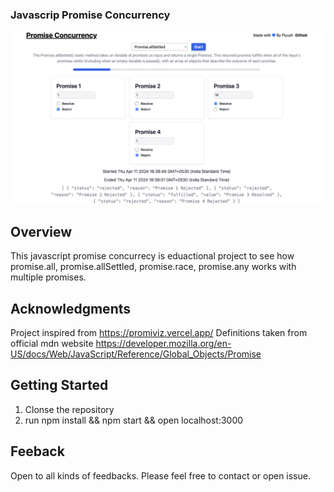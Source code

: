 ### Javascrip Promise Concurrency

![Project Image](public/project-img.png)

## Overview
This javascript promise concurrecy is eduactional project to see how promise.all, promise.allSettled, promise.race, promise.any works with multiple promises.

## Acknowledgments
Project inspired from https://promiviz.vercel.app/
Definitions taken from official mdn website https://developer.mozilla.org/en-US/docs/Web/JavaScript/Reference/Global_Objects/Promise

## Getting Started
1. Clonse the repository
2. run npm install && npm start && open localhost:3000

## Feeback
Open to all kinds of feedbacks. Please feel free to contact or open issue.
